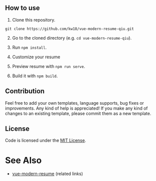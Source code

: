 

## How to use

1. Clone this repository.
```
git clone https://github.com/kw18/vue-modern-resume-qiu.git
```

2. Go to the cloned directory (e.g. `cd vue-modern-resume-qiu`).

3. Run `npm install`.

4. Customize your resume

5. Preview resume with `npm run serve`.

6. Build it with `npm build`.

## Contribution
Feel free to add your own templates, language supports, bug fixes or improvements. Any kind of help is appreciated! If you make any kind of changes to an existing template, please commit them as a new template.

## License
Code is licensed under the [MIT License](LICENSE).

# See Also
* [vue-modern-resume](https://github.com/AmirrezaNasiri/vue-modern-resume) (related links)
